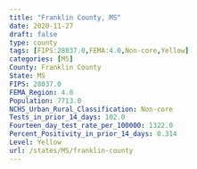 ```yaml
---
title: "Franklin County, MS"
date: 2020-11-27
draft: false
type: county
tags: [FIPS:28037.0,FEMA:4.0,Non-core,Yellow]
categories: [MS]
County: Franklin County
State: MS
FIPS: 28037.0
FEMA_Region: 4.0
Population: 7713.0
NCHS_Urban_Rural_Classification: Non-core
Tests_in_prior_14_days: 102.0
Fourteen_day_test_rate_per_100000: 1322.0
Percent_Positivity_in_prior_14_days: 0.314
Level: Yellow
url: /states/MS/franklin-county
---
```



